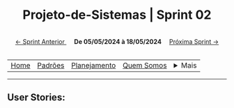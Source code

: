 <h1 align="center"> Projeto-de-Sistemas | Sprint 02</h1>

<div align="center">
    <br>
    <a href="sprint1.md">← Sprint Anterior </a>&#x2003;
    <strong>De 05/05/2024 à 18/05/2024</strong>&#x2003;
    <a href="sprint3.md">Próxima Sprint →</a><br>
    <br>
</div>

<table align="center">
    <tr>
        <td><a href="../../README.md">Home</a></td>
        <td><a href="defaults.md">Padrões</a></td>
        <td><a href="plan.md">Planejamento</a></td>
        <td><a href="us.md">Quem Somos</a></td>
        <td>
            <details style="position: relative;">
                <summary>Mais</summary>
                <ul style="position: absolute; background: transparent;">
                    <li><a href="contact.md">Contato</a></li>
                    <li><a href="sup.md">Suporte</a></li>
                    <li><a href="faq.md">FAQ</a></li>
                </ul>
            </details>
        </td>
    </tr>
</table>

<hr>

## User Stories: